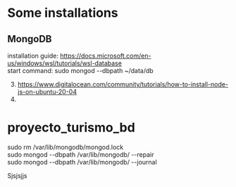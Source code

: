 ﻿# Some installations  
 ## MongoDB  
 installation guide: https://docs.microsoft.com/en-us/windows/wsl/tutorials/wsl-database  
 start command: sudo mongod --dbpath ~/data/db
  
 3. https://www.digitalocean.com/community/tutorials/how-to-install-node-js-on-ubuntu-20-04  
 4. 
 
 # proyecto_turismo_bd  

sudo rm /var/lib/mongodb/mongod.lock  
sudo mongod --dbpath /var/lib/mongodb/ --repair  
sudo mongod --dbpath /var/lib/mongodb/ --journal  

Sjsjsjjs
